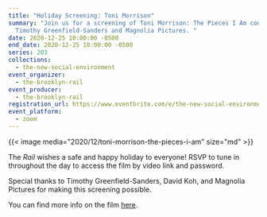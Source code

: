 ```yaml
---
title: "Holiday Screening: Toni Morrison"
summary: "Join us for a screening of Toni Morrison: The Pieces I Am courtesy of
  Timothy Greenfield-Sanders and Magnolia Pictures. "
date: 2020-12-25 10:00:00 -0500
end_date: 2020-12-25 18:00:00 -0500
series: 203
collections:
  - the-new-social-environment
event_organizer:
  - the-brooklyn-rail
event_producer:
  - the-brooklyn-rail
registration_url: https://www.eventbrite.com/e/the-new-social-environment-203-toni-morrison-the-pieces-i-am-tickets-133238244175
event_platform:
  - zoom
---
```

{{< image media="2020/12/toni-morrison-the-pieces-i-am" size="md" >}}

The *Rail* wishes a safe and happy holiday to everyone! RSVP to tune in throughout the day to access the film by video link and password. 

Special thanks to Timothy Greenfield-Sanders, David Koh, and Magnolia Pictures for making this screening possible.

You can find more info on the film [here](https://www.tonimorrisonfilm.com/videos/).